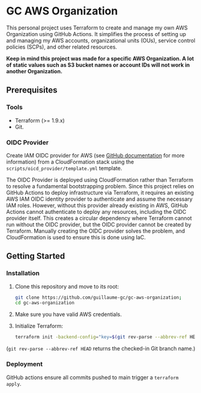 # GC AWS Organization

This personal project uses Terraform to create and manage my own AWS Organization using GitHub Actions. It simplifies the process of setting up and managing my AWS accounts, organizational units (OUs), service control policies (SCPs), and other related resources.

**Keep in mind this project was made for a specific AWS Organization. A lot of static values such as S3 bucket names or account IDs will not work in another Organization.**

## Prerequisites

### Tools
- Terraform (>= 1.9.x)
- Git.

### OIDC Provider

Create IAM OIDC provider for AWS (see [GitHub documentation](https://docs.github.com/en/actions/security-for-github-actions/security-hardening-your-deployments/configuring-openid-connect-in-amazon-web-services) for more information) from a CloudFormation stack using the `scripts/oicd_provider/template.yml` template.

The OIDC Provider is deployed using CloudFormation rather than Terraform to resolve a fundamental bootstrapping problem. Since this project relies on GitHub Actions to deploy infrastructure via Terraform, it requires an existing AWS IAM OIDC identity provider to authenticate and assume the necessary IAM roles. However, without this provider already existing in AWS, GitHub Actions cannot authenticate to deploy any resources, including the OIDC provider itself. This creates a circular dependency where Terraform cannot run without the OIDC provider, but the OIDC provider cannot be created by Terraform. Manually creating the OIDC provider solves the problem, and CloudFormation is used to ensure this is done using IaC.

## Getting Started

### Installation
1. Clone this repository and move to its root:
   ```bash
   git clone https://github.com/guillaume-gc/gc-aws-organization;
   cd gc-aws-organization
   ```
2. Make sure you have valid AWS credentials.

3. Initialize Terraform:
    ```bash
    terraform init -backend-config="key=$(git rev-parse --abbrev-ref HEAD).tfvars"
    ```
(`git rev-parse --abbrev-ref HEAD` returns the checked-in Git branch name.)

### Deployment

GitHub actions ensure all commits pushed to main trigger a `terraform apply`.
